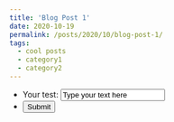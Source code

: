 ```yaml
---
title: 'Blog Post 1'
date: 2020-10-19
permalink: /posts/2020/10/blog-post-1/
tags:
  - cool posts
  - category1
  - category2
---
```


<form action = '/genderguesser/' method="post">
<ul>
  <li>
    <label for="txt">Your test:</label>
    <input type="text" id="txt" name="sample" value = "Type your text here">
  </li>
  <li class="button">
    <button type="submit">Submit</button>
  </li>
</ul

</form>
